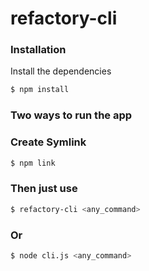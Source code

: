 # refactory-cli

### Installation

Install the dependencies

```sh
$ npm install
```

### Two ways to run the app

### Create Symlink

```sh
$ npm link
```

### Then just use

```sh
$ refactory-cli <any_command>
```

### Or

```sh
$ node cli.js <any_command>
```
